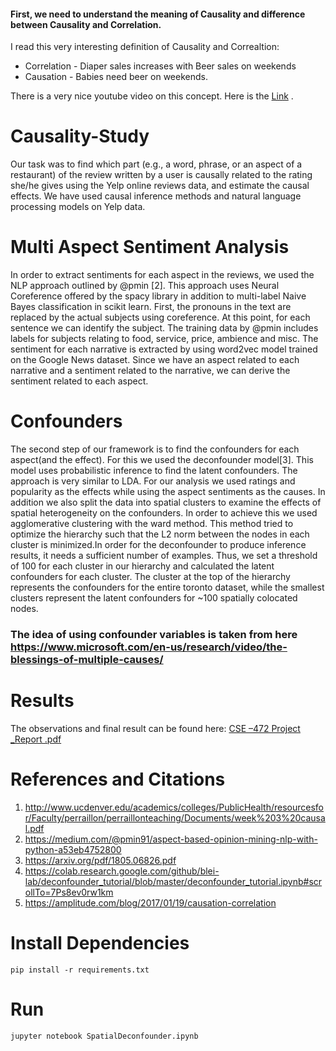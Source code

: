 
#### First, we need to understand the meaning of Causality and difference between Causality and Correlation.
I read this very interesting definition of Causality and Correaltion:
* Correlation - Diaper sales increases with Beer sales on weekends
* Causation - Babies need beer on weekends.

There is a very nice youtube video on this concept. Here is the [Link](https://www.youtube.com/watch?v=ROpbdO-gRUo) .

# Causality-Study
Our task was to find which part (e.g., a word, phrase, or an aspect of a restaurant) of the review written by a user is causally related to the rating she/he gives using the Yelp online reviews data, and estimate the causal effects. 
We have used causal inference methods and  natural language processing models on Yelp data.

# Multi Aspect Sentiment Analysis
In order to extract sentiments for each aspect in the reviews, we
used the NLP approach outlined by @pmin [2]. This approach uses Neural
Coreference offered by the spacy library in addition to multi-label Naive
Bayes classification in scikit learn. First, the pronouns in the text are
replaced by the actual subjects using coreference. At this point, for each
sentence we can identify the subject. The training data by @pmin includes
labels for subjects relating to food, service, price, ambience and misc. The
sentiment for each narrative is extracted by using word2vec model trained
on the Google News dataset. Since we have an aspect related to each
narrative and a sentiment related to the narrative, we can derive the
sentiment related to each aspect.

# Confounders
The second step of our framework is to find the confounders for
each aspect(and the effect). For this we used the deconfounder model[3].
This model uses probabilistic inference to find the latent confounders. The
approach is very similar to LDA.
For our analysis we used ratings and popularity as the effects while
using the aspect sentiments as the causes. In addition we also split the
data into spatial clusters to examine the effects of spatial heterogeneity
on the confounders. In order to achieve this we used agglomerative
clustering with the ward method. This method tried to optimize the
hierarchy such that the L2 norm between the nodes in each cluster is
minimized.In order for the deconfounder to produce inference results, it needs
a sufficient number of examples. Thus, we set a threshold of 100 for each
cluster in our hierarchy and calculated the latent confounders for each
cluster. The cluster at the top of the hierarchy represents the confounders
for the entire toronto dataset, while the smallest clusters represent the
latent confounders for ~100 spatially colocated nodes.
### The idea of using confounder variables is taken from here https://www.microsoft.com/en-us/research/video/the-blessings-of-multiple-causes/

# Results
The observations and final result can be found here: [CSE –472 Project _Report .pdf](https://github.com/rajat641/CMS-CSE324-WebProgramming/files/4026496/CSE.472.Project._Report.pdf)



# References and Citations
1. http://www.ucdenver.edu/academics/colleges/PublicHealth/resourcesfor/Faculty/perraillon/perraillonteaching/Documents/week%203%20causal.pdf
2. https://medium.com/@pmin91/aspect-based-opinion-mining-nlp-with-python-a53eb4752800
3. https://arxiv.org/pdf/1805.06826.pdf
4. https://colab.research.google.com/github/blei-lab/deconfounder_tutorial/blob/master/deconfounder_tutorial.ipynb#scrollTo=7Ps8ev0rw1km
5. https://amplitude.com/blog/2017/01/19/causation-correlation


# Install Dependencies
`pip install -r requirements.txt`

# Run

`jupyter notebook SpatialDeconfounder.ipynb`

